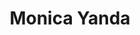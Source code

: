 ---
layout: team-member
title:  "Monica Yanda"
job-title: Business Manager
order: 11
skills:
- Office Administration
- Executive Support
- Research & Marketing
team-image: Monica-Yanda.jpg
---